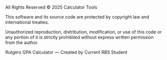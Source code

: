 All Rights Reserved © 2025 Calculator Tools

This software and its source code are protected by copyright law and international treaties.

Unauthorized reproduction, distribution, modification, or use of this code or any portion of it is strictly prohibited without express written permission from the author.

Rutgers GPA Calculator — Created by Current RBS Student
